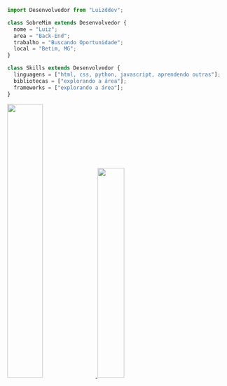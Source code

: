 ```js
import Desenvolvedor from "Luizddev";

class SobreMim extends Desenvolvedor {
  nome = "Luiz";
  area = "Back-End";
  trabalho = "Buscando Oportunidade";
  local = "Betim, MG";
}

class Skills extends Desenvolvedor {
  linguagens = ["html, css, python, javascript, aprendendo outras"];
  bibliotecas = ["explorando a área"];
  frameworks = ["explorando a área"];
}
```
<table >
  <a href="https://github.com/Luizddev">
    <img width="40%" 
        src="https://github-readme-stats.vercel.app/api?username=Luizddev&show_icons=true&count_private=true&hide_border=true&title_color=&icon_color=395fa1&text_color=ffffff&bg_color=0d1117"/>
    <img width="35%"
        src="https://github-readme-stats.vercel.app/api/top-langs/?username=Luizddev&layout=compact&hide_border=true&title_color=395fa1&text_color=ffffff&bg_color=0d1117&hide=jupyter%20notebook"/>
</table>
